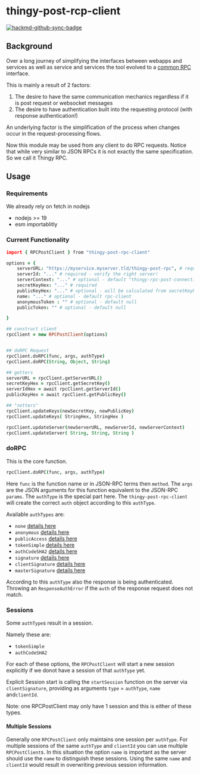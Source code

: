 # thingy-post-rcp-client

[![hackmd-github-sync-badge](https://hackmd.io/1q7fSSGSStWbjSV1K1kKeA/badge)](https://hackmd.io/1q7fSSGSStWbjSV1K1kKeA)

## Background
Over a long journey of simplifying the interfaces between webapps and services as well as service and services the tool evolved  to a [common RPC](https://hackmd.io/dZ_QRu5YR2eHGDeZb-lYcg?view) interface.

This is mainly a result of 2 factors:
1. The desire to have the same communication mechanics regardless if it is post request or websocket messages
1. The desire to have authentication built into the requesting protocol (with response authentication!)

An underlying factor is the simplification of the process when changes occur in the request-processing flows.

Now this module may be used from any client to do RPC requests.
Notice that while very similar to JSON RPCs it is not exactly the same specification. 
So we call it Thingy RPC.


## Usage
### Requirements
We already rely on fetch in nodejs
- nodejs >= 19
- esm importablitly

### Current Functionality
```coffeescript
import { RPCPostClient } from "thingy-post-rpc-client"

options = {
    serverURL: "https://myservice.myserver.tld/thingy-post-rpc", # required
    serverId: "..." # required - verify the right server!
    serverContext: "..." # optional - default "thingy-rpc-post-connection"
    secretKeyHex: "..." # required
    publicKeyHex: "..." # optional - will be calculated from secretKeyHex
    name: "..." # optional - default rpc-client
    anonymousToken : "" # optional - default null
    publicToken: "" # optional - default null

}

## construct client
rpcClient = new RPCPostClient(options)


## doRPC Request
rpcClient.doRPC(func, args, authType)
rpcClient.doRPC(String, Object, String)

## getters
serverURL = rpcClient.getServerURL()
secretKeyHex = rpcClient.getSecretKey()
serverIdHex = await rpcClient.getServerId()
publicKeyHex = await rpcClient.getPublicKey()

## "setters"
rpcClient.updateKeys(newSecretKey, newPublicKey)
rpcClient.updateKeys( StringHex, StringHex )

rpcClient.updateServer(newServerURL, newServerId, newServerContext)
rpcClient.updateServer( String, String, String )

```

### doRPC
This is the core function.
```coffeescript
rpcClient.doRPC(func, args, authType)
```

Here `func` is the function name or in JSON-RPC terms then `method`.
The `args` are the JSON arguments for this function equivalent to the JSON-RPC `params`.
The `authType` is the special part here. The `thingy-post-rpc-client` will create the correct `auth` object according to this `authType`.

Available `authTypes` are:
- `none` [details here](https://hackmd.io/dZ_QRu5YR2eHGDeZb-lYcg?vie#None)
- `anonymous` [details here](https://hackmd.io/dZ_QRu5YR2eHGDeZb-lYcg?vie#Anonymous)
- `publicAccess` [details here](https://hackmd.io/dZ_QRu5YR2eHGDeZb-lYcg?vie#Non-Anonymous)
- `tokenSimple` [details here](https://hackmd.io/dZ_QRu5YR2eHGDeZb-lYcg?vie#Simple-Token)
- `authCodeSHA2` [details here](https://hackmd.io/dZ_QRu5YR2eHGDeZb-lYcg?vie#AuthCode-SHA2)
- `signature` [details here](https://hackmd.io/dZ_QRu5YR2eHGDeZb-lYcg?vie#Signatures)
- `clientSignature` [details here](https://hackmd.io/dZ_QRu5YR2eHGDeZb-lYcg?vie#Signatures)
- `masterSignature` [details here](https://hackmd.io/dZ_QRu5YR2eHGDeZb-lYcg?vie#Signatures)

According to this `authType` also the response is being authenticated. Throwing an `ResponseAuthError` if the `auth` of the response request does not match.


### Sessions
Some `authType`s result in a session. 

Namely these are:
- `tokenSimple`
- `authCodeSHA2`

For each of these options, the `RPCPostClient` will start a new session explicitly if we donot have a session of that `authType` yet.

Explicit Session start is calling the `startSession` function on the server via `clientSignature`, providing as arguments `type` = `authType`, `name` and`clientId`.

Note: one RPCPostClient may only have 1 session and this is either of these types.

#### Multiple Sessions
Generally one `RPCPostClient` only maintains one session per `authType`.
For multiple sessions of the same `authType` and `clientId` you can use multiple `RPCPostClient`s. In this situation the option `name` is important as the server should use the `name` to distinguish these sessions. Using the same `name` and `clientId` would result in overwriting previous session information.

